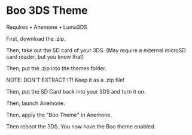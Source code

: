 # Boo 3DS Theme

Requires
• Anemone
• Luma3DS

First, download the .zip.

Then, take out the SD card of your 3DS. (May require a external microSD card reader, but you know that)

Then, put the .zip into the themes folder. 

NOTE: DON'T EXTRACT IT! Keep it as a .zip file!

Then, put the SD Card back into your 3DS and turn it on.

Then, launch Anemone.

Then, apply the "Boo Theme" in Anemone.

Then reboot the 3DS. You now have the Boo theme enabled.



